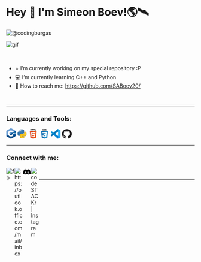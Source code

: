 <h1> Hey 👋 I'm Simeon Boev!🌎🛰️</h1> <img src="https://avatars.githubusercontent.com/u/52601134?s=64&amp;v=4" alt="@codingburgas" size="32" height="32" width="32" data-view-component="true" class="avatar">

<br>

![gif](https://c.tenor.com/DBqjevyA2o4AAAAd/bongo-cat-codes.gif)

<br>


- ⭐ I’m currently working on my special repository :P
- 💻 I’m currently learning C++ and Python
- 📡 How to reach me: https://github.com/SABoev20/

<br>


<hr>


 ### Languages and Tools:


<code><img alt="CPP" width="25px" src="https://github.com/SABoev20/SABoev20/blob/main/306px-ISO_C%2B%2B_Logo.svg.png" ></code>
<code><img alt="PY" width="26px" src="https://github.com/SABoev20/SABoev20/blob/main/267_Python-512.webp" ></code>
<code><img alt="HTML5" width="26px" src="https://raw.githubusercontent.com/github/explore/80688e429a7d4ef2fca1e82350fe8e3517d3494d/topics/html/html.png" ></code>
<code><img alt="CSS3" width="26px" src="https://raw.githubusercontent.com/github/explore/80688e429a7d4ef2fca1e82350fe8e3517d3494d/topics/css/css.png" ></code>
<code><img alt="Visual Studio Code" width="26px" src="https://raw.githubusercontent.com/github/explore/80688e429a7d4ef2fca1e82350fe8e3517d3494d/topics/visual-studio-code/visual-studio-code.png"></code>
<code><img  alt="GitHub" width="26px" src="https://raw.githubusercontent.com/github/explore/78df643247d429f6cc873026c0622819ad797942/topics/github/github.png" ></code>
  
 

  
  
  
  
  <hr>
  
  ### Connect with me:

<a href ="http://www.google.com" ><img align="left" alt="fb" width="22px" src="https://cdn.jsdelivr.net/npm/simple-icons@v3/icons/youtube.svg" /><a/>
<img align="left" alt="https://outlook.office.com/mail/inbox" width="22px" src="https://cdn.jsdelivr.net/npm/simple-icons@v3/icons/twitter.svg" />
 <img align="left" alt="codeSTACKr | Discord" width="22px" src="https://github.com/SABoev20/SABoev20/blob/main/Discord%20Black%20logo.png" />
<img align="left" alt="codeSTACKr | Instagram" width="22px" src="https://cdn.jsdelivr.net/npm/simple-icons@v3/icons/instagram.svg" />
<br>
 
<hr>
